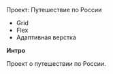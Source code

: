 Проект: Путешествие по России


* Grid
* Flex
* Адаптивная верстка

**Интро**

Проект о путешествии по России.

